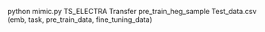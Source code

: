 python mimic.py TS_ELECTRA Transfer pre_train_heg_sample Test_data.csv
(emb, task, pre_train_data, fine_tuning_data)
